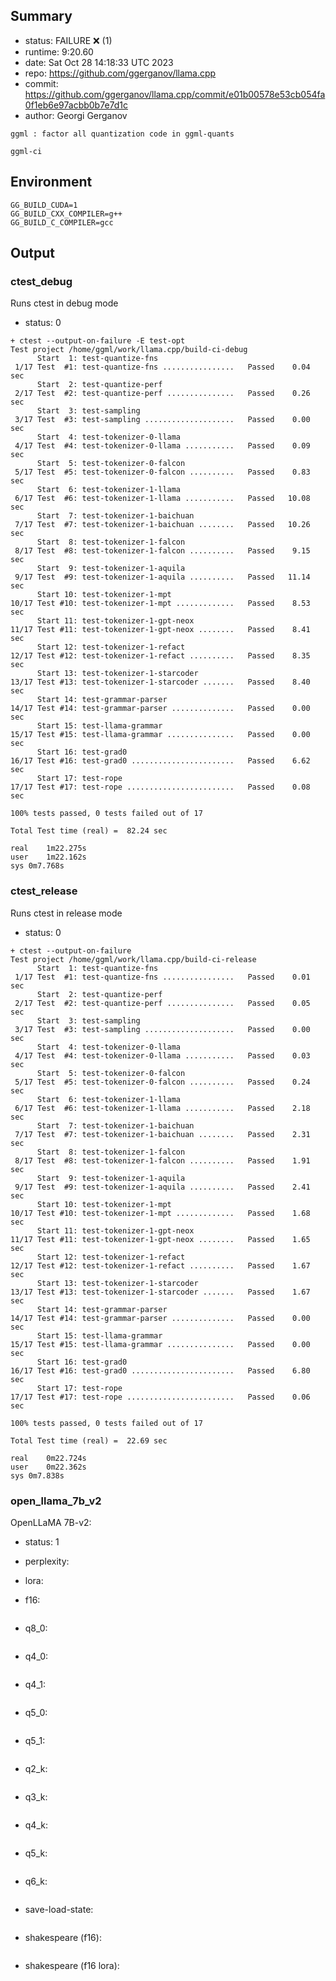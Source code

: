 ## Summary

- status:  FAILURE ❌ (1)
- runtime: 9:20.60
- date:    Sat Oct 28 14:18:33 UTC 2023
- repo:    https://github.com/ggerganov/llama.cpp
- commit:  https://github.com/ggerganov/llama.cpp/commit/e01b00578e53cb054fa0f1eb6e97acbb0b7e7d1c
- author:  Georgi Gerganov
```
ggml : factor all quantization code in ggml-quants

ggml-ci
```

## Environment

```
GG_BUILD_CUDA=1
GG_BUILD_CXX_COMPILER=g++
GG_BUILD_C_COMPILER=gcc
```

## Output

### ctest_debug

Runs ctest in debug mode
- status: 0
```
+ ctest --output-on-failure -E test-opt
Test project /home/ggml/work/llama.cpp/build-ci-debug
      Start  1: test-quantize-fns
 1/17 Test  #1: test-quantize-fns ................   Passed    0.04 sec
      Start  2: test-quantize-perf
 2/17 Test  #2: test-quantize-perf ...............   Passed    0.26 sec
      Start  3: test-sampling
 3/17 Test  #3: test-sampling ....................   Passed    0.00 sec
      Start  4: test-tokenizer-0-llama
 4/17 Test  #4: test-tokenizer-0-llama ...........   Passed    0.09 sec
      Start  5: test-tokenizer-0-falcon
 5/17 Test  #5: test-tokenizer-0-falcon ..........   Passed    0.83 sec
      Start  6: test-tokenizer-1-llama
 6/17 Test  #6: test-tokenizer-1-llama ...........   Passed   10.08 sec
      Start  7: test-tokenizer-1-baichuan
 7/17 Test  #7: test-tokenizer-1-baichuan ........   Passed   10.26 sec
      Start  8: test-tokenizer-1-falcon
 8/17 Test  #8: test-tokenizer-1-falcon ..........   Passed    9.15 sec
      Start  9: test-tokenizer-1-aquila
 9/17 Test  #9: test-tokenizer-1-aquila ..........   Passed   11.14 sec
      Start 10: test-tokenizer-1-mpt
10/17 Test #10: test-tokenizer-1-mpt .............   Passed    8.53 sec
      Start 11: test-tokenizer-1-gpt-neox
11/17 Test #11: test-tokenizer-1-gpt-neox ........   Passed    8.41 sec
      Start 12: test-tokenizer-1-refact
12/17 Test #12: test-tokenizer-1-refact ..........   Passed    8.35 sec
      Start 13: test-tokenizer-1-starcoder
13/17 Test #13: test-tokenizer-1-starcoder .......   Passed    8.40 sec
      Start 14: test-grammar-parser
14/17 Test #14: test-grammar-parser ..............   Passed    0.00 sec
      Start 15: test-llama-grammar
15/17 Test #15: test-llama-grammar ...............   Passed    0.00 sec
      Start 16: test-grad0
16/17 Test #16: test-grad0 .......................   Passed    6.62 sec
      Start 17: test-rope
17/17 Test #17: test-rope ........................   Passed    0.08 sec

100% tests passed, 0 tests failed out of 17

Total Test time (real) =  82.24 sec

real	1m22.275s
user	1m22.162s
sys	0m7.768s
```

### ctest_release

Runs ctest in release mode
- status: 0
```
+ ctest --output-on-failure
Test project /home/ggml/work/llama.cpp/build-ci-release
      Start  1: test-quantize-fns
 1/17 Test  #1: test-quantize-fns ................   Passed    0.01 sec
      Start  2: test-quantize-perf
 2/17 Test  #2: test-quantize-perf ...............   Passed    0.05 sec
      Start  3: test-sampling
 3/17 Test  #3: test-sampling ....................   Passed    0.00 sec
      Start  4: test-tokenizer-0-llama
 4/17 Test  #4: test-tokenizer-0-llama ...........   Passed    0.03 sec
      Start  5: test-tokenizer-0-falcon
 5/17 Test  #5: test-tokenizer-0-falcon ..........   Passed    0.24 sec
      Start  6: test-tokenizer-1-llama
 6/17 Test  #6: test-tokenizer-1-llama ...........   Passed    2.18 sec
      Start  7: test-tokenizer-1-baichuan
 7/17 Test  #7: test-tokenizer-1-baichuan ........   Passed    2.31 sec
      Start  8: test-tokenizer-1-falcon
 8/17 Test  #8: test-tokenizer-1-falcon ..........   Passed    1.91 sec
      Start  9: test-tokenizer-1-aquila
 9/17 Test  #9: test-tokenizer-1-aquila ..........   Passed    2.41 sec
      Start 10: test-tokenizer-1-mpt
10/17 Test #10: test-tokenizer-1-mpt .............   Passed    1.68 sec
      Start 11: test-tokenizer-1-gpt-neox
11/17 Test #11: test-tokenizer-1-gpt-neox ........   Passed    1.65 sec
      Start 12: test-tokenizer-1-refact
12/17 Test #12: test-tokenizer-1-refact ..........   Passed    1.67 sec
      Start 13: test-tokenizer-1-starcoder
13/17 Test #13: test-tokenizer-1-starcoder .......   Passed    1.67 sec
      Start 14: test-grammar-parser
14/17 Test #14: test-grammar-parser ..............   Passed    0.00 sec
      Start 15: test-llama-grammar
15/17 Test #15: test-llama-grammar ...............   Passed    0.00 sec
      Start 16: test-grad0
16/17 Test #16: test-grad0 .......................   Passed    6.80 sec
      Start 17: test-rope
17/17 Test #17: test-rope ........................   Passed    0.06 sec

100% tests passed, 0 tests failed out of 17

Total Test time (real) =  22.69 sec

real	0m22.724s
user	0m22.362s
sys	0m7.838s
```
### open_llama_7b_v2

OpenLLaMA 7B-v2:
- status: 1
- perplexity:

- lora:

- f16: 
```

```
- q8_0:
```

```
- q4_0:
```

```
- q4_1:
```

```
- q5_0:
```

```
- q5_1:
```

```
- q2_k:
```

```
- q3_k:
```

```
- q4_k:
```

```
- q5_k:
```

```
- q6_k:
```

```
- save-load-state: 
```

```
- shakespeare (f16):
```

```
- shakespeare (f16 lora):
```

```
